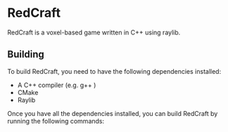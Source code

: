 # RedCraft

RedCraft is a voxel-based game written in C++ using raylib.

## Building

To build RedCraft, you need to have the following dependencies installed:

- A C++ compiler (e.g. g++ )
- CMake
- Raylib

Once you have all the dependencies installed, you can build RedCraft by running the following commands:


